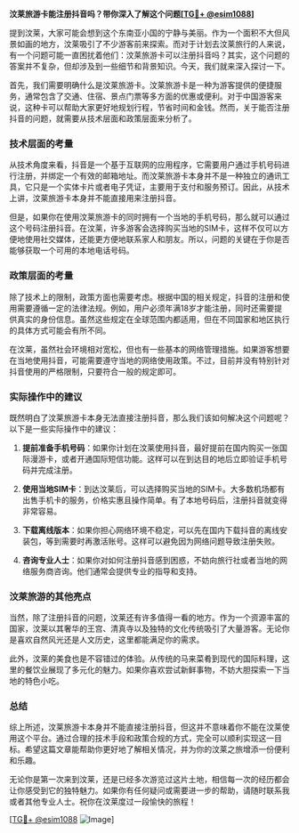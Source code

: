 **汶莱旅游卡能注册抖音吗？带你深入了解这个问题[[TG💪+ @esim1088](https://t.me/s/esim1088)]**

提到汶莱，大家可能会想到这个东南亚小国的宁静与美丽。作为一个面积不大但风景如画的地方，汶莱吸引了不少游客前来探索。而对于计划去汶莱旅行的人来说，有一个问题可能一直困扰着他们：汶莱旅游卡可以注册抖音吗？其实，这个问题的答案并不复杂，但却涉及到一些细节和背景知识。今天，我们就来深入探讨一下。

首先，我们需要明确什么是汶莱旅游卡。汶莱旅游卡是一种为游客提供的便捷服务，通常包含了交通、住宿、景点门票等多方面的优惠或便利。对于中国游客来说，这种卡可以帮助大家更好地规划行程，节省时间和金钱。然而，关于能否注册抖音的问题，就需要从技术层面和政策层面来分析了。

### 技术层面的考量

从技术角度来看，抖音是一个基于互联网的应用程序，它需要用户通过手机号码进行注册，并绑定一个有效的邮箱地址。而汶莱旅游卡本身并不是一种独立的通讯工具，它只是一个实体卡片或者电子凭证，主要用于支付和服务预订。因此，从技术上讲，汶莱旅游卡本身并不能直接用来注册抖音。

但是，如果你在使用汶莱旅游卡的同时拥有一个当地的手机号码，那么就可以通过这个号码注册抖音。在汶莱，许多游客会选择购买当地的SIM卡，这样不仅可以方便地使用社交媒体，还能更方便地联系家人和朋友。所以，问题的关键在于你是否能够获取一个可用的本地电话号码。

### 政策层面的考量

除了技术上的限制，政策方面也需要考虑。根据中国的相关规定，抖音的注册和使用需要遵循一定的法律法规。例如，用户必须年满18岁才能注册，同时还需要提供真实的身份信息。虽然这些规定在全球范围内都适用，但在不同国家和地区执行的具体方式可能会有所不同。

在汶莱，虽然社会环境相对宽松，但也有一些基本的网络管理措施。如果游客想要在当地使用抖音，可能需要遵守当地的网络使用政策。不过，目前并没有特别针对抖音使用的严格限制，只要符合一般的规定即可。

### 实际操作中的建议

既然明白了汶莱旅游卡本身无法直接注册抖音，那么我们该如何解决这个问题呢？以下是一些实际操作中的建议：

1. **提前准备手机号码**：如果你计划在汶莱使用抖音，最好提前在国内购买一张国际漫游卡，或者开通国际短信功能。这样可以在到达目的地后立即验证手机号码并完成注册。

2. **使用当地SIM卡**：到达汶莱后，可以选择购买当地的SIM卡。大多数机场都有出售手机卡的服务，价格实惠且操作简单。有了本地号码后，注册抖音就变得非常容易。

3. **下载离线版本**：如果你担心网络环境不稳定，可以先在国内下载抖音的离线安装包，等到需要时再激活账号。这样可以避免因为网络问题导致注册失败。

4. **咨询专业人士**：如果你对如何注册抖音感到困惑，不妨向旅行社或者当地的网络服务商咨询。他们通常会提供专业的指导和支持。

### 汶莱旅游的其他亮点

当然，除了注册抖音的问题，汶莱还有许多值得一看的地方。作为一个资源丰富的国家，汶莱以其奢华的王宫、清真寺以及独特的文化传统吸引了大量游客。无论你是喜欢自然风光还是人文历史，这里都能满足你的需求。

此外，汶莱的美食也是不容错过的体验。从传统的马来菜肴到现代的国际料理，这里的餐饮业展现了多元化的魅力。如果你喜欢尝试新鲜事物，不妨大胆探索一下当地的特色小吃。

### 总结

综上所述，汶莱旅游卡本身并不能直接注册抖音，但这并不意味着你不能在汶莱使用这个平台。通过合理的技术手段和政策合规的方式，完全可以顺利实现这一目标。希望这篇文章能帮助你更好地了解相关情况，并为你的汶莱之旅增添一份便利和乐趣。

无论你是第一次来到汶莱，还是已经多次游览过这片土地，相信每一次的经历都会让你感受到它的独特魅力。如果你有任何疑问或需要进一步的帮助，请随时联系我或者其他专业人士。祝你在汶莱度过一段愉快的旅程！

[[TG💪+ @esim1088](https://t.me/s/esim1088) ![Image](https://i.postimg.cc/4NQfJmqS/Snipaste-2025-05-13-00-14-12.png)]